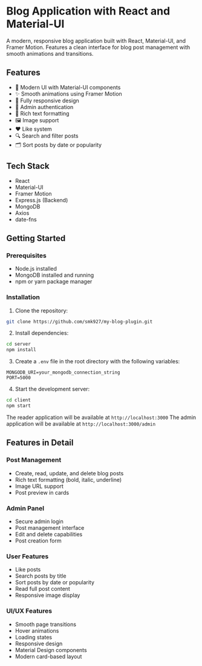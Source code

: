 # Blog Application with React and Material-UI

A modern, responsive blog application built with React, Material-UI, and Framer Motion. Features a clean interface for blog post management with smooth animations and transitions.

## Features

- 🎨 Modern UI with Material-UI components
- ✨ Smooth animations using Framer Motion
- 📱 Fully responsive design
- 🔐 Admin authentication
- 📝 Rich text formatting
- 🖼️ Image support
- ❤️ Like system
- 🔍 Search and filter posts
- 🗂️ Sort posts by date or popularity

## Tech Stack

- React
- Material-UI
- Framer Motion
- Express.js (Backend)
- MongoDB
- Axios
- date-fns

## Getting Started

### Prerequisites

- Node.js installed
- MongoDB installed and running
- npm or yarn package manager

### Installation

1. Clone the repository:
```bash
git clone https://github.com/smk927/my-blog-plugin.git
```

2. Install dependencies:
```bash
cd server
npm install
```

3. Create a `.env` file in the root directory with the following variables:
```env
MONGODB_URI=your_mongodb_connection_string
PORT=5000
```

4. Start the development server:
```bash
cd client
npm start
```

The reader application will be available at `http://localhost:3000`
The admin application will be available at `http://localhost:3000/admin`

## Features in Detail

### Post Management
- Create, read, update, and delete blog posts
- Rich text formatting (bold, italic, underline)
- Image URL support
- Post preview in cards

### Admin Panel
- Secure admin login
- Post management interface
- Edit and delete capabilities
- Post creation form

### User Features
- Like posts
- Search posts by title
- Sort posts by date or popularity
- Read full post content
- Responsive image display

### UI/UX Features
- Smooth page transitions
- Hover animations
- Loading states
- Responsive design
- Material Design components
- Modern card-based layout
